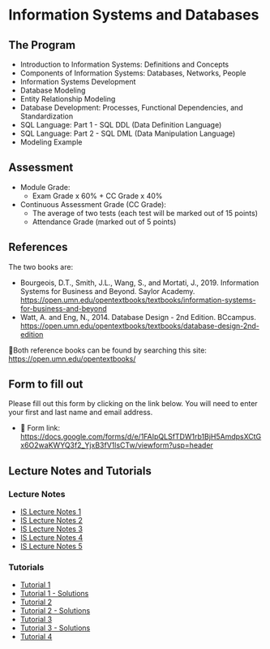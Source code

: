 # Information Systems and Databases
## The Program
- Introduction to Information Systems: Definitions and Concepts
- Components of Information Systems: Databases, Networks, People
- Information Systems Development
- Database Modeling
- Entity Relationship Modeling
- Database Development: Processes, Functional Dependencies, and Standardization
- SQL Language: Part 1 - SQL DDL (Data Definition Language)
- SQL Language: Part 2 - SQL DML (Data Manipulation Language)
- Modeling Example

## Assessment

- Module Grade:
  - Exam Grade x 60% + CC Grade x 40%
- Continuous Assessment Grade (CC Grade):
  - The average of two tests (each test will be marked out of 15 points)
  - Attendance Grade (marked out of 5 points)
 ## References
The two books are:

- Bourgeois, D.T., Smith, J.L., Wang, S., and Mortati, J., 2019. Information Systems for Business and Beyond. Saylor Academy. https://open.umn.edu/opentextbooks/textbooks/information-systems-for-business-and-beyond
- Watt, A. and Eng, N., 2014. Database Design - 2nd Edition. BCcampus. https://open.umn.edu/opentextbooks/textbooks/database-design-2nd-edition

📝Both reference books can be found by searching this site: https://open.umn.edu/opentextbooks/

## Form to fill out
Please fill out this form by clicking on the link below. You will need to enter your first and last name and email address.
- 🔗 Form link: https://docs.google.com/forms/d/e/1FAIpQLSfTDW1rb1BjH5AmdpsXCtGx6O2waKWYQ3f2_YjxB3fV1lsCTw/viewform?usp=header

## Lecture Notes and Tutorials

### Lecture Notes

- [IS Lecture Notes 1](https://github.com/amina-delali-univ/SIBD-2025-2026/blob/main/Lectures/IS%20-%20Course%201%20-%20EN.pdf)
- [IS Lecture Notes 2](https://github.com/amina-delali-univ/SIBD-2025-2026/blob/main/Lectures/IS%20-%20Course%202%20-%20EN.pdf)
- [IS Lecture Notes 3](https://github.com/amina-delali-univ/SIBD-2025-2026/blob/main/Lectures/IS%20-%20Course%203%20-%20EN.pdf)
- [IS Lecture Notes 4](https://github.com/amina-delali-univ/SIBD-2025-2026/blob/main/Lectures/IS%20-%20Course%204%20-%20EN.pdf)
- [IS Lecture Notes 5](https://github.com/amina-delali-univ/SIBD-2025-2026/blob/main/Lectures/IS%20-%20Course%205%20-%20EN.pdf)


### Tutorials

- [Tutorial 1](https://github.com/amina-delali-univ/SIBD-2025-2026/blob/main/Tutorials/Tutorial%201.pdf)
- [Tutorial 1 - Solutions](https://github.com/amina-delali-univ/SIBD-2025-2026/blob/main/Tutorials/Tutorial%201%20Solutions.pdf)
- [Tutorial 2](https://github.com/amina-delali-univ/SIBD-2025-2026/blob/main/Tutorials/Tutorial%202.pdf)
- [Tutorial 2 - Solutions](https://github.com/amina-delali-univ/SIBD-2025-2026/blob/main/Tutorials/Tutorial%202%20Solutions.pdf)
- [Tutorial 3](https://github.com/amina-delali-univ/SIBD-2025-2026/blob/main/Tutorials/Tutorial%203.pdf)
- [Tutorial 3 - Solutions](https://github.com/amina-delali-univ/SIBD-2025-2026/blob/main/Tutorials/Tutorial%203%20Solutions.pdf)
- [Tutorial 4](https://github.com/amina-delali-univ/SIBD-2025-2026/blob/main/Tutorials/Tutorial%204.pdf)



